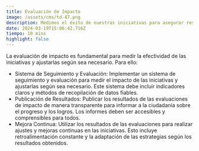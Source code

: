 ```yaml
---
title: Evaluación de Impacto
image: /assets/cms/td-47.png
description: Medimos el éxito de nuestras iniciativas para asegurar resultados tangibles.
date: 2024-03-19T15:06:42.716Z
tiempo: 10 mins
highlight: false
---
```

La evaluación de impacto es fundamental para medir la efectividad de las iniciativas y
ajustarlas según sea necesario. Para ello:

* Sistema de Seguimiento y Evaluación: Implementar un sistema de seguimiento y
  evaluación para medir el impacto de las iniciativas y ajustarlas según sea necesario.
  Este sistema debe incluir indicadores claros y métodos de recopilación de datos
  fiables.
* Publicación de Resultados: Publicar los resultados de las evaluaciones de impacto
  de manera transparente para informar a la ciudadanía sobre el progreso y los logros.
  Los informes deben ser accesibles y comprensibles para todos.
* Mejora Continua: Utilizar los resultados de las evaluaciones para realizar ajustes y
  mejoras continuas en las iniciativas. Esto incluye retroalimentación constante y la
  adaptación de las estrategias según los resultados obtenidos.